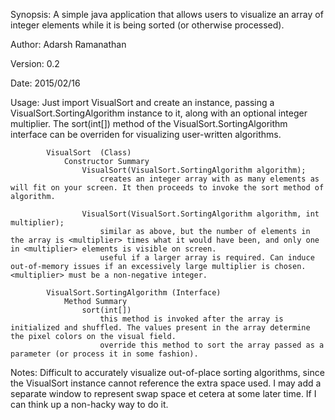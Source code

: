 Synopsis:	A simple java application that allows users to visualize an array of integer elements while it is being sorted (or otherwise processed).

Author:		Adarsh Ramanathan

Version:	0.2

Date:		2015/02/16

Usage:		Just import VisualSort and create an instance, passing a VisualSort.SortingAlgorithm instance to it, along with an optional integer multiplier.
			The sort(int[]) method of the VisualSort.SortingAlgorithm interface can be overriden for visualizing user-written algorithms.
			
			VisualSort	(Class)
				Constructor Summary
					VisualSort(VisualSort.SortingAlgorithm algorithm);
						creates an integer array with as many elements as will fit on your screen. It then proceeds to invoke the sort method of algorithm.
					
					VisualSort(VisualSort.SortingAlgorithm algorithm, int multiplier);
						similar as above, but the number of elements in the array is <multiplier> times what it would have been, and only one in <multiplier> elements is visible on screen.
						useful if a larger array is required. Can induce out-of-memory issues if an excessively large multiplier is chosen. <multiplier> must be a non-negative integer.
						
			VisualSort.SortingAlgorithm	(Interface)
				Method Summary
					sort(int[])
						this method is invoked after the array is initialized and shuffled. The values present in the array determine the pixel colors on the visual field.
						override this method to sort the array passed as a parameter (or process it in some fashion).

Notes:		Difficult to accurately visualize out-of-place sorting algorithms, since the  VisualSort instance cannot reference the extra space used.
			I may add a separate window to represent swap space et cetera at some later time. If I can think up a non-hacky way to do it.